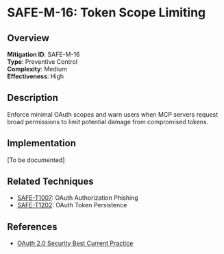 # SAFE-M-16: Token Scope Limiting

## Overview
**Mitigation ID**: SAFE-M-16  
**Type**: Preventive Control  
**Complexity**: Medium  
**Effectiveness**: High  

## Description
Enforce minimal OAuth scopes and warn users when MCP servers request broad permissions to limit potential damage from compromised tokens.

## Implementation
[To be documented]

## Related Techniques
- [SAFE-T1007](../../techniques/SAFE-T1007/README.md): OAuth Authorization Phishing
- [SAFE-T1202](../../techniques/SAFE-T1202/README.md): OAuth Token Persistence

## References
- [OAuth 2.0 Security Best Current Practice](https://datatracker.ietf.org/doc/html/draft-ietf-oauth-security-topics)